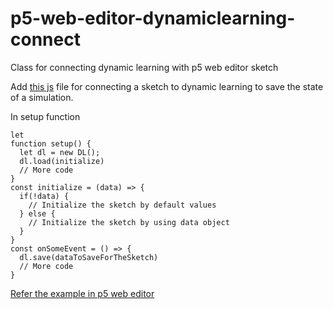 # p5-web-editor-dynamiclearning-connect

Class for connecting dynamic learning with p5 web editor sketch

Add [this js](https://github.com/dynamic-learning/p5-web-editor-dynamiclearning-connect/blob/master/dl.js) file for connecting a sketch to dynamic learning to save the state of a simulation.

In setup function 
```
let
function setup() {
  let dl = new DL();
  dl.load(initialize)
  // More code
}
const initialize = (data) => {
  if(!data) {
    // Initialize the sketch by default values
  } else {
    // Initialize the sketch by using data object
  }
}
const onSomeEvent = () => {
  dl.save(dataToSaveForTheSketch)
  // More code
}
```

[Refer the example in p5 web editor](https://editor.p5js.org/jithunni.ks/sketches/ILVUh3j4p)


